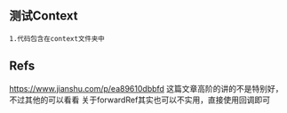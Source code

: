 ## 测试Context
    1.代码包含在context文件夹中

## Refs
https://www.jianshu.com/p/ea89610dbbfd 这篇文章高阶的讲的不是特别好，不过其他的可以看看
关于forwardRef其实也可以不实用，直接使用回调即可